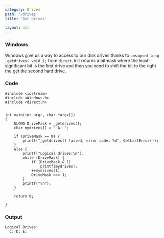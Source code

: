 ```yaml
---
category: Drives
path: '/drives'
title: 'Get drives'

layout: nil
---
```


### Windows

Windows give us a way to access to our disk drives thanks to `unsigned long _getdrives( void );` from `direct.h`
It returns a bitmask where the least-significant bit is the first drive and then you need to shift the bit to the right the get the second hard drive.


### Code
```
#include <iostream>
#include <Windows.h>
#include <direct.h>


int main(int argc, char *argv[])
{
	ULONG DriveMask = _getdrives();
	char mydrives[] = " A: ";

	if (DriveMask == 0) {
		printf("_getdrives() failed, error code: %d", GetLastError());
	}
	else {
		printf("Logical drives:\n");
		while (DriveMask) {
			if (DriveMask & 1)
				printf(mydrives);
			++mydrives[1];
			DriveMask >>= 1;
		}
		printf("\n");
	}

	return 0;

}
```

### Output

```
Logical Drives:
  C: D: E:
```

